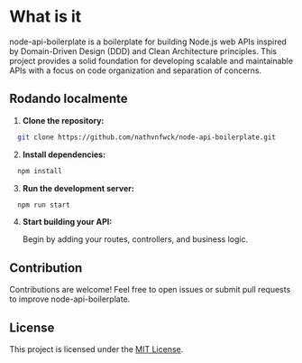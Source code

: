 
# What is it

node-api-boilerplate is a boilerplate for building Node.js web APIs inspired by Domain-Driven Design (DDD) and Clean Architecture principles. This project provides a solid foundation for developing scalable and maintainable APIs with a focus on code organization and separation of concerns.


## Rodando localmente

1. **Clone the repository:**

```bash
  git clone https://github.com/nathvnfwck/node-api-boilerplate.git
```

2. **Install dependencies:**

```bash
  npm install
```

3. **Run the development server:**

```bash
  npm run start
```

4. **Start building your API:**

    Begin by adding your routes, controllers, and business logic.



## Contribution

Contributions are welcome! Feel free to open issues or submit pull requests to improve node-api-boilerplate.
## License

This project is licensed under the [MIT License](https://choosealicense.com/licenses/mit/).